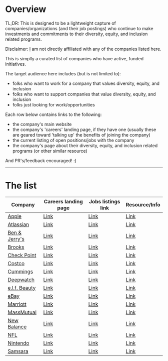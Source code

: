 # Overview

TL;DR: This is designed to be a lightweight capture of companies/organizations (and their job postings) who continue to make investments and commitments to their diversity, equity, and inclusion related programs.

Disclaimer: [I](https://github.com/pbarry25) am not directly affiliated with any of the companies listed here.

This is simplly a curated list of companies who have active, funded initiatives.

The target audience here includes (but is not limited to):

* folks who want to work for a company that values diversity, equity, and inclusion
* folks who want to support companies that value diversity, equity, and inclusion
* folks just looking for work/opportunities

Each row below contains links to the following:

* the company's main website
* the company's 'careers' landing page, if they have one (usually these are geared toward 'talking up' the benefits of joining the company)
* the current listing of open positions/jobs with the company
* the company's page about their diversity, equity, and inclusion related programs (or other similar resource)

And PR's/feedback encouraged! :)

---

# The list

| Company | Careers landing page | Jobs listings link | Resource/Info |
|---|---|---|---|
| [Apple](https://apple.com) | [Link](https://www.apple.com/careers) | [Link](https://jobs.apple.com/en-us/search) | [Link](https://www.apple.com/diversity/) |
| [Atlassian](https://www.atlassian.com/) | [Link](https://www.atlassian.com/company/careers) | [Link](https://www.atlassian.com/company/careers/all-jobs) | [Link](https://www.atlassian.com/company/careers/diversity) |
| [Ben &amp; Jerry's](https://www.benjerry.com/) | [Link](https://www.benjerry.com/about-us/jobs) | [Link](https://nasupplychainunilever.dejobs.org/jobs/?q=Ben+%26+Jerry%27s) | [Link](https://www.benjerry.com/whats-new/2024/06/diversity-equity-inclusion) |
| [Brooks](https://www.brooksrunning.com) | [Link](https://www.brooksrunning.com/en_us/meet-brooks/careers/) | [Link](https://jobs.lever.co/brooksrunning) | [Link](https://www.brooksrunning.com/en_us/meet-brooks/running-responsibly/dei/) |
| [Check Point](https://www.checkpoint.com/) | [Link](https://www.checkpoint.com/careers/) | [Link](https://careers.checkpoint.com/index.php?module=cpcareers&a=search&q=) | [Link](https://www.checkpoint.com/careers/#dei) |
| [Costco](https://www.costco.com/) | [Link](https://www.costco.com/careers.html) | [Link](https://cta.cadienttalent.com/index.jsp?locale=en_US&APPLICATIONNAME=CostcoNonReqExt) | [Link](https://materials.proxyvote.com/Approved/22160K/20241115/NPS_591967/INDEX.HTML?page=36) |
| [Cummings](https://www.cummins.com/) | [Link](https://www.cummins.com/careers/paths) | [Link](https://cummins.jobs/) | [Link](https://www.cummins.com/careers/diversity-equity-inclusion) |
| [Deepwatch](https://www.deepwatch.com) | [Link](https://www.deepwatch.com/careers/) | [Link](https://www.deepwatch.com/jobs/) | [Link](https://www.deepwatch.com/diversity-equity-and-inclusion/) |
| [e.l.f. Beauty](https://www.elfbeauty.com/) | [Link](https://www.elfbeauty.com/work-with-us) | [Link](https://www.elfbeauty.com/work-with-us#careers-feed) | [Link](https://www.elfbeauty.com/changing-the-board-game) |
| [eBay](https://www.ebay.com/) | [Link](https://jobs.ebayinc.com/us/en) | [Link](https://jobs.ebayinc.com/us/en/search-results) | [Link](https://www.ebayinc.com/company/diversity-inclusion-belonging/) |
| [Marriott](https://www.marriott.com/) | [Link](https://careers.marriott.com/) | [Link](https://careers.marriott.com/jobs) | [Link](https://fortune.com/article/marriott-ceo-best-companies-work-for-interview/) |
| [MassMutual](https://www.massmutual.com/) | [Link](https://www.massmutual.com/about-us/careers) | [Link](https://careers.massmutual.com/search-jobs) |[Link](https://www.massmutual.com/sustainability/diversity-equity-and-inclusion) |
| [New Balance](https://www.newbalance.com/) | [Link](https://jobs.newbalance.com/global/en) | [Link](https://jobs.newbalance.com/global/en/search-results) | [Link](https://jobs.newbalance.com/global/en/dei) |
| [NFL](https://www.nfl.com) | [Link](https://www.nfl.com/careers/) | [Link](https://job-boards.greenhouse.io/nflcareers) | [Link](https://www.nfl.com/careers/diversity) |
| [Nintendo](https://www.nintendo.com) | [Link](https://careers.nintendo.com/) | [Link](https://careers.nintendo.com/job-openings) | [Link](https://careers.nintendo.com/diversity-equity-and-inclusion/) |
| [Samsara](https://samsara.com/) | [Link](https://samsara.com/company/careers) | [Link](https://samsara.com/company/careers/roles) | [Link](https://samsara.com/company/belonging) |
